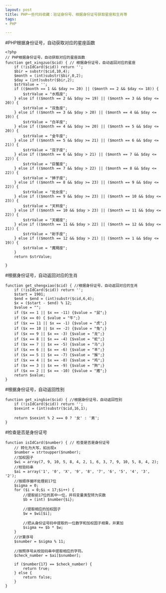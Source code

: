 ```yaml
---
layout: post
title: PHP一些代码收藏：验证身份号、根据身份证号获取星座和生肖等
tags:
- PHP

---
```


#PHP根据身份证号，自动获取对应的星座函数

	<?php
	// PHP根据身份证号，自动获取对应的星座函数
	function get_xingzuo($cid) { // 根据身份证号，自动返回对应的星座
		if (!isIdCard($cid)) return '';
		$bir = substr($cid,10,4);
		$month = (int)substr($bir,0,2);
		$day = (int)substr($bir,2);
		$strValue = '';
		if (($month == 1 && $day >= 20) || ($month == 2 && $day <= 18)) {
			$strValue = "水瓶座";
		} else if (($month == 2 && $day >= 19) || ($month == 3 && $day <= 20)) {
			$strValue = "双鱼座";
		} else if (($month == 3 && $day > 20) || ($month == 4 && $day <= 19)) {
			$strValue = "白羊座";
		} else if (($month == 4 && $day >= 20) || ($month == 5 && $day <= 20)) {
			$strValue = "金牛座";
		} else if (($month == 5 && $day >= 21) || ($month == 6 && $day <= 21)) {
			$strValue = "双子座";
		} else if (($month == 6 && $day > 21) || ($month == 7 && $day <= 22)) {
			$strValue = "巨蟹座";
		} else if (($month == 7 && $day > 22) || ($month == 8 && $day <= 22)) {
			$strValue = "狮子座";
		} else if (($month == 8 && $day >= 23) || ($month == 9 && $day <= 22)) {
			$strValue = "处女座";
		} else if (($month == 9 && $day >= 23) || ($month == 10 && $day <= 23)) {
			$strValue = "天秤座";
		} else if (($month == 10 && $day > 23) || ($month == 11 && $day <= 22)) {
			$strValue = "天蝎座";
		} else if (($month == 11 && $day > 22) || ($month == 12 && $day <= 21)) {
			$strValue = "射手座";
		} else if (($month == 12 && $day > 21) || ($month == 1 && $day <= 19)) {
			$strValue = "魔羯座";
		}
		return $strValue;
		
	}
	
#根据身份证号，自动返回对应的生肖
	
	function get_shengxiao($cid) { //根据身份证号，自动返回对应的生肖
		if (!isIdCard($cid)) return '';
		$start = 1901;
		$end = $end = (int)substr($cid,6,4);
		$x = ($start - $end) % 12;
		$value = "";		
		if ($x == 1 || $x == -11) {$value = "鼠";}
		if ($x == 0) { $value = "牛";}
		if ($x == 11 || $x == -1) {$value = "虎";}
		if ($x == 10 || $x == -2) {$value = "兔";}
		if ($x == 9 || $x == -3) {$value = "龙";}
		if ($x == 8 || $x == -4) {$value = "蛇";}
		if ($x == 7 || $x == -5) {$value = "马";}
		if ($x == 6 || $x == -6) {$value = "羊";}
		if ($x == 5 || $x == -7) {$value = "猴";}
		if ($x == 4 || $x == -8) {$value = "鸡";}
		if ($x == 3 || $x == -9) {$value = "狗";}
		if ($x == 2 || $x == -10) {$value = "猪";}
		return $value;
	}
	
#根据身份证号，自动返回性别	

	function get_xingbie($cid) { //根据身份证号，自动返回性别
		if (!isIdCard($cid)) return '';
		$sexint = (int)substr($cid,16,1);
		
		return $sexint % 2 === 0 ? '女' : '男';
	}
	
#检查是否是身份证号

	function isIdCard($number) { // 检查是否是身份证号
		// 转化为大写，如出现x
		$number = strtoupper($number);
		//加权因子 
		$wi = array(7, 9, 10, 5, 8, 4, 2, 1, 6, 3, 7, 9, 10, 5, 8, 4, 2);
		//校验码串 
		$ai = array('1', '0', 'X', '9', '8', '7', '6', '5', '4', '3', '2');
		//按顺序循环处理前17位 
		$sigma = 0;
		for ($i = 0;$i < 17;$i++) { 
			//提取前17位的其中一位，并将变量类型转为实数 
			$b = (int) $number{$i}; 
	 
			//提取相应的加权因子 
			$w = $wi[$i];
	 
			//把从身份证号码中提取的一位数字和加权因子相乘，并累加
			$sigma += $b * $w; 
		}
		//计算序号 
		$snumber = $sigma % 11; 
	 
		//按照序号从校验码串中提取相应的字符。 
		$check_number = $ai[$snumber];
	 
		if ($number{17} == $check_number) {
			return true;
		} else {
			return false;
		}
	}